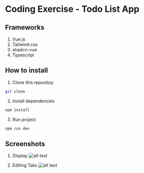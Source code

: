 # Coding Exercise - Todo List App

## Frameworks
1. Vue.js
2. Tailwind.css
3. shadcn-vue
4. Typescript

## How to install

1. Clone this repositoy:

```bash
git clone 
```
2. Install dependencies
```bash
npm install
```
3. Run project

```bash
npm run dev
```

## Screenshots
1. Display
![alt text](public/screenshot_display.png.png)

2. Editing Taks
![alt text](public/screenshot_edit.png.png)